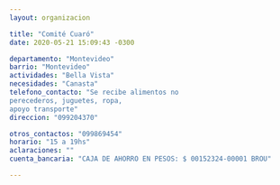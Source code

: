 ```yaml
---
layout: organizacion

title: "Comité Cuaró"
date: 2020-05-21 15:09:43 -0300

departamento: "Montevideo"
barrio: "Montevideo"
actividades: "Bella Vista"
necesidades: "Canasta"
telefono_contacto: "Se recibe alimentos no
perecederos, juguetes, ropa,
apoyo transporte"
direccion: "099204370"

otros_contactos: "099869454"
horario: "15 a 19hs"
aclaraciones: ""
cuenta_bancaria: "CAJA DE AHORRO EN PESOS: $ 00152324-00001 BROU"

---
```

